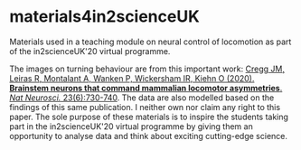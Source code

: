 # materials4in2scienceUK
Materials used in a teaching module on neural control of locomotion as part of the in2scienceUK'20 virtual programme.

The images on turning behaviour are from this important work: [Cregg JM, Leiras R, Montalant A, Wanken P, Wickersham IR, Kiehn O (2020). **Brainstem neurons that command mammalian locomotor asymmetries**. _Nat Neurosci._ 23(6):730-740](https://www.nature.com/articles/s41593-020-0633-7). The data are also modelled based on the findings of this same publication. I neither own nor claim any right to this paper. The sole purpose of these materials is to inspire the students taking part in the in2scienceUK'20 virtual programme by giving them an opportunity to analyse data and think about exciting cutting-edge science.
